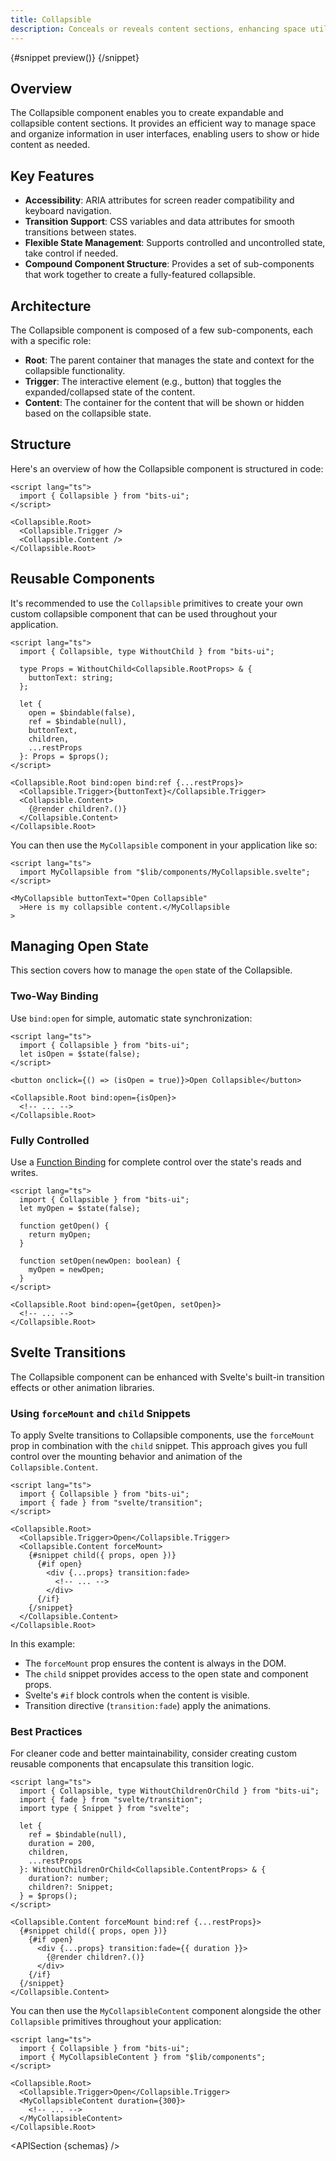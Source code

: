 ```yaml
---
title: Collapsible
description: Conceals or reveals content sections, enhancing space utilization and organization.
---
```


<script>
	import { APISection, ComponentPreview, CollapsibleDemo, CollapsibleDemoTransitions, Callout } from '$lib/components/index.js'
	let { schemas } = $props()
</script>

<ComponentPreview name="collapsible-demo" componentName="Collapsible">

{#snippet preview()}
<CollapsibleDemo />
{/snippet}

</ComponentPreview>

## Overview

The Collapsible component enables you to create expandable and collapsible content sections. It provides an efficient way to manage space and organize information in user interfaces, enabling users to show or hide content as needed.

## Key Features

- **Accessibility**: ARIA attributes for screen reader compatibility and keyboard navigation.
- **Transition Support**: CSS variables and data attributes for smooth transitions between states.
- **Flexible State Management**: Supports controlled and uncontrolled state, take control if needed.
- **Compound Component Structure**: Provides a set of sub-components that work together to create a fully-featured collapsible.

## Architecture

The Collapsible component is composed of a few sub-components, each with a specific role:

- **Root**: The parent container that manages the state and context for the collapsible functionality.
- **Trigger**: The interactive element (e.g., button) that toggles the expanded/collapsed state of the content.
- **Content**: The container for the content that will be shown or hidden based on the collapsible state.

## Structure

Here's an overview of how the Collapsible component is structured in code:

```svelte
<script lang="ts">
  import { Collapsible } from "bits-ui";
</script>

<Collapsible.Root>
  <Collapsible.Trigger />
  <Collapsible.Content />
</Collapsible.Root>
```

## Reusable Components

It's recommended to use the `Collapsible` primitives to create your own custom collapsible component that can be used throughout your application.

```svelte title="MyCollapsible.svelte"
<script lang="ts">
  import { Collapsible, type WithoutChild } from "bits-ui";

  type Props = WithoutChild<Collapsible.RootProps> & {
    buttonText: string;
  };

  let {
    open = $bindable(false),
    ref = $bindable(null),
    buttonText,
    children,
    ...restProps
  }: Props = $props();
</script>

<Collapsible.Root bind:open bind:ref {...restProps}>
  <Collapsible.Trigger>{buttonText}</Collapsible.Trigger>
  <Collapsible.Content>
    {@render children?.()}
  </Collapsible.Content>
</Collapsible.Root>
```

You can then use the `MyCollapsible` component in your application like so:

```svelte title="+page.svelte"
<script lang="ts">
  import MyCollapsible from "$lib/components/MyCollapsible.svelte";
</script>

<MyCollapsible buttonText="Open Collapsible"
  >Here is my collapsible content.</MyCollapsible
>
```

## Managing Open State

This section covers how to manage the `open` state of the Collapsible.

### Two-Way Binding

Use `bind:open` for simple, automatic state synchronization:

```svelte {3,6,8}
<script lang="ts">
  import { Collapsible } from "bits-ui";
  let isOpen = $state(false);
</script>

<button onclick={() => (isOpen = true)}>Open Collapsible</button>

<Collapsible.Root bind:open={isOpen}>
  <!-- ... -->
</Collapsible.Root>
```

### Fully Controlled

Use a [Function Binding](https://svelte.dev/docs/svelte/bind#Function-bindings) for complete control over the state's reads and writes.

```svelte
<script lang="ts">
  import { Collapsible } from "bits-ui";
  let myOpen = $state(false);

  function getOpen() {
    return myOpen;
  }

  function setOpen(newOpen: boolean) {
    myOpen = newOpen;
  }
</script>

<Collapsible.Root bind:open={getOpen, setOpen}>
  <!-- ... -->
</Collapsible.Root>
```

## Svelte Transitions

The Collapsible component can be enhanced with Svelte's built-in transition effects or other animation libraries.

### Using `forceMount` and `child` Snippets

To apply Svelte transitions to Collapsible components, use the `forceMount` prop in combination with the `child` snippet. This approach gives you full control over the mounting behavior and animation of the `Collapsible.Content`.

```svelte /forceMount/ /transition:fade/ /transition:fly/
<script lang="ts">
  import { Collapsible } from "bits-ui";
  import { fade } from "svelte/transition";
</script>

<Collapsible.Root>
  <Collapsible.Trigger>Open</Collapsible.Trigger>
  <Collapsible.Content forceMount>
    {#snippet child({ props, open })}
      {#if open}
        <div {...props} transition:fade>
          <!-- ... -->
        </div>
      {/if}
    {/snippet}
  </Collapsible.Content>
</Collapsible.Root>
```

In this example:

- The `forceMount` prop ensures the content is always in the DOM.
- The `child` snippet provides access to the open state and component props.
- Svelte's `#if` block controls when the content is visible.
- Transition directive (`transition:fade`) apply the animations.

### Best Practices

For cleaner code and better maintainability, consider creating custom reusable components that encapsulate this transition logic.

```svelte title="MyCollapsibleContent.svelte"
<script lang="ts">
  import { Collapsible, type WithoutChildrenOrChild } from "bits-ui";
  import { fade } from "svelte/transition";
  import type { Snippet } from "svelte";

  let {
    ref = $bindable(null),
    duration = 200,
    children,
    ...restProps
  }: WithoutChildrenOrChild<Collapsible.ContentProps> & {
    duration?: number;
    children?: Snippet;
  } = $props();
</script>

<Collapsible.Content forceMount bind:ref {...restProps}>
  {#snippet child({ props, open })}
    {#if open}
      <div {...props} transition:fade={{ duration }}>
        {@render children?.()}
      </div>
    {/if}
  {/snippet}
</Collapsible.Content>
```

You can then use the `MyCollapsibleContent` component alongside the other `Collapsible` primitives throughout your application:

```svelte
<script lang="ts">
  import { Collapsible } from "bits-ui";
  import { MyCollapsibleContent } from "$lib/components";
</script>

<Collapsible.Root>
  <Collapsible.Trigger>Open</Collapsible.Trigger>
  <MyCollapsibleContent duration={300}>
    <!-- ... -->
  </MyCollapsibleContent>
</Collapsible.Root>
```

<APISection {schemas} />
